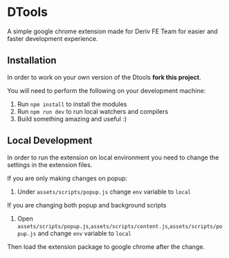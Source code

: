 # DTools
A simple google chrome extension made for Deriv FE Team for easier and faster development experience.



## Installation
In order to work on your own version of the Dtools  **fork this project**.

You will need to perform the following on your development machine:

1. Run `npm install` to install the modules
2. Run `npm run dev` to run local watchers and compilers
3. Build something amazing and useful :)

## Local Development
In order to run the extension on local environment you need to change the settings in the extension files. 

If you are only making changes on popup:
1. Under `assets/scripts/popup.js` change `env` variable to `local`

If you are changing both popup and background scripts

1. Open `assets/scripts/popup.js`,`assets/scripts/content.js`,`assets/scripts/popup.js` and change `env` variable to `local`

Then load the extension package to google chrome after the change. 
